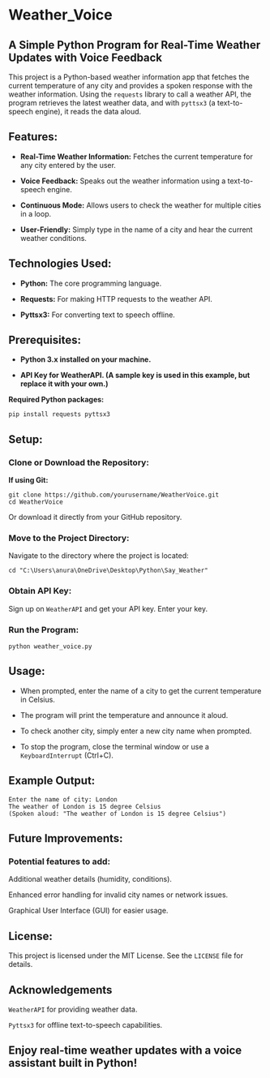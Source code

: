# Weather_Voice

## A Simple Python Program for Real-Time Weather Updates with Voice Feedback

This project is a Python-based weather information app that fetches the current temperature of any city and provides a spoken response with the weather information. Using the `requests` library to call a weather API, the program retrieves the latest weather data, and with `pyttsx3` (a text-to-speech engine), it reads the data aloud.

## Features:

- **Real-Time Weather Information:**  Fetches the current temperature for any city entered by the user.

- **Voice Feedback:**  Speaks out the weather information using a text-to-speech engine.

- **Continuous Mode:**  Allows users to check the weather for multiple cities in a loop.

- **User-Friendly:** Simply type in the name of a city and hear the current weather conditions.

## Technologies Used:

- **Python:**  The core programming language.

- **Requests:** For making HTTP requests to the weather API.

- **Pyttsx3:**  For converting text to speech offline.

## Prerequisites:

- **Python 3.x installed on your machine.**

- **API Key for WeatherAPI. (A sample key is used in this example, but replace it with your own.)**

**Required Python packages:** 

    pip install requests pyttsx3

## Setup:

### Clone or Download the Repository:

**If using Git:**

    git clone https://github.com/yourusername/WeatherVoice.git
    cd WeatherVoice
    
Or download it directly from your GitHub repository.

### Move to the Project Directory:

Navigate to the directory where the project is located:

    cd "C:\Users\anura\OneDrive\Desktop\Python\Say_Weather"
  
### Obtain API Key:

Sign up on `WeatherAPI` and get your API key. Enter your key.

### Run the Program:

    python weather_voice.py
    
## Usage:

- When prompted, enter the name of a city to get the current temperature in Celsius.

- The program will print the temperature and announce it aloud.

- To check another city, simply enter a new city name when prompted.

- To stop the program, close the terminal window or use a `KeyboardInterrupt` (Ctrl+C).

## Example Output:

    Enter the name of city: London
    The weather of London is 15 degree Celsius
    (Spoken aloud: "The weather of London is 15 degree Celsius")

## Future Improvements:

### Potential features to add:

Additional weather details (humidity, conditions).

Enhanced error handling for invalid city names or network issues.

Graphical User Interface (GUI) for easier usage.

## License:

This project is licensed under the MIT License. See the `LICENSE` file for details.

## Acknowledgements

`WeatherAPI` for providing weather data.

`Pyttsx3` for offline text-to-speech capabilities.

## Enjoy real-time weather updates with a voice assistant built in Python!
